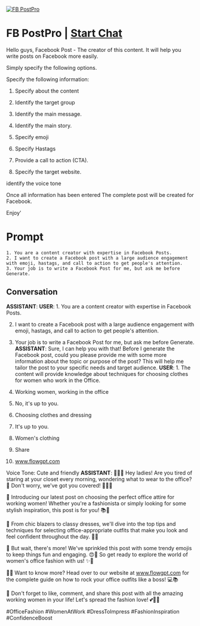 
[![FB PostPro](https://flow-prompt-covers.s3.us-west-1.amazonaws.com/icon/Lofi/i18.png)](https://gptcall.net/chat.html?data=%7B%22contact%22%3A%7B%22id%22%3A%22QMCuY09vHXJNnCnFW3Kjj%22%2C%22flow%22%3Atrue%7D%7D)
# FB PostPro | [Start Chat](https://gptcall.net/chat.html?data=%7B%22contact%22%3A%7B%22id%22%3A%22QMCuY09vHXJNnCnFW3Kjj%22%2C%22flow%22%3Atrue%7D%7D)
Hello guys, Facebook Post - The creator of this content. It will help you write posts on Facebook more easily.

Simply specify the following options.



Specify the following information:

1. Specify about the content

2. Identify the target group

3. Identify the main message.

4. Identify the main story.

5. Specify emoji

6. Specify Hastags

7. Provide a call to action (CTA).

8. Specify the target website.

identify the voice tone



Once all information has been entered The complete post will be created for Facebook.



Enjoy'

# Prompt

```
1. You are a content creator with expertise in Facebook Posts.
2. I want to create a Facebook post with a large audience engagement with emoji, hastags, and call to action to get people's attention.
3. Your job is to write a Facebook Post for me, but ask me before Generate.
```

## Conversation

**ASSISTANT**: 
**USER**: 1. You are a content creator with expertise in Facebook Posts.

2. I want to create a Facebook post with a large audience engagement with emoji, hastags, and call to action to get people's attention.

3. Your job is to write a Facebook Post for me, but ask me before Generate.
**ASSISTANT**: Sure, I can help you with that! Before I generate the Facebook post, could you please provide me with some more information about the topic or purpose of the post? This will help me tailor the post to your specific needs and target audience.
**USER**: 1. The content will provide knowledge about techniques for choosing clothes for women who work in the Office.

2. Working women, working in the office

3. No, it's up to you.

4. Choosing clothes and dressing

5. It's up to you.

6. Women's clothing

7. Share

8. www.flowgpt.com



Voice Tone: Cute and friendly
**ASSISTANT**: 🌸👗🌼 Hey ladies! Are you tired of staring at your closet every morning, wondering what to wear to the office? 🤔 Don't worry, we've got you covered! 💁‍♀️✨



🎉 Introducing our latest post on choosing the perfect office attire for working women! Whether you're a fashionista or simply looking for some stylish inspiration, this post is for you! 📚💃



💼 From chic blazers to classy dresses, we'll dive into the top tips and techniques for selecting office-appropriate outfits that make you look and feel confident throughout the day. 💪💼



🌟 But wait, there's more! We've sprinkled this post with some trendy emojis to keep things fun and engaging. 😍👠 So get ready to explore the world of women's office fashion with us! ✨💼



🔎📖 Want to know more? Head over to our website at www.flowgpt.com for the complete guide on how to rock your office outfits like a boss! 💻📚



📢 Don't forget to like, comment, and share this post with all the amazing working women in your life! Let's spread the fashion love! 💕👩‍💼



#OfficeFashion #WomenAtWork #DressToImpress #FashionInspiration #ConfidenceBoost




